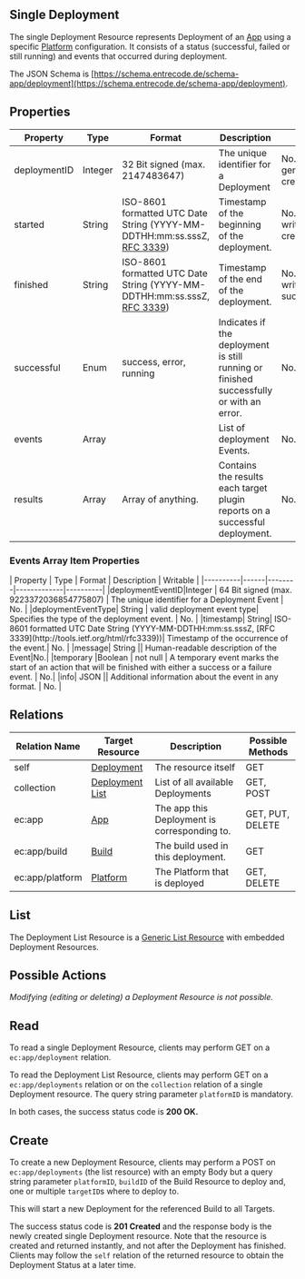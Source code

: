 ## Single Deployment

The single Deployment Resource represents Deployment of an [App](./app/) using a specific [Platform](./platform/) configuration. It consists of a status (successful, failed or still running) and events that occurred during deployment.

The JSON Schema is [https://schema.entrecode.de/schema-app/deployment](https://schema.entrecode.de/schema-app/deployment).

## Properties

| Property | Type | Format | Description | Writable |
|----------|------|--------|-------------|----------|
|deploymentID| Integer | 32 Bit signed (max. 2147483647) | The unique identifier for a Deployment | No. Gets generated on creation. |
|started| String| ISO-8601 formatted UTC Date String (YYYY-MM-DDTHH:mm:ss.sssZ, [RFC 3339](http://tools.ietf.org/html/rfc3339))| Timestamp of the beginning of the deployment.| No. Gets written on creation. |
|finished| String| ISO-8601 formatted UTC Date String (YYYY-MM-DDTHH:mm:ss.sssZ, [RFC 3339](http://tools.ietf.org/html/rfc3339))| Timestamp of the end of the deployment.| No. Gets written on success/failure. |
|successful| Enum | success, error, running | Indicates if the deployment is still running or finished successfully or with an error. | No. |
|events | Array | | List of deployment Events. | No. |
|results| Array | Array of anything. | Contains the results each target plugin reports on a successful deployment. | No. |

<h3>Events Array Item Properties</h3>
| Property | Type | Format | Description | Writable |
|----------|------|--------|-------------|----------|
|deploymentEventID|Integer | 64 Bit signed (max. 9223372036854775807) | The unique identifier for a Deployment Event | No. |
|deploymentEventType| String | valid deployment event type| Specifies the type of the deployment event. | No. |
|timestamp| String| ISO-8601 formatted UTC Date String (YYYY-MM-DDTHH:mm:ss.sssZ, [RFC 3339](http://tools.ietf.org/html/rfc3339))| Timestamp of the occurrence of the event.| No. |
|message| String || Human-readable description of the Event|No.|
|temporary |Boolean | not null | A temporary event marks the start of an action that will be finished with either a success or a failure event. | No.|
|info| JSON || Additional information about the event in any format. | No. |

## Relations

| Relation Name | Target Resource | Description |Possible Methods |
|---------------|-----------------|-------------|-----------------|
| self          | [Deployment](#)| The resource itself | GET |
| collection    | [Deployment List](#list)| List of all available Deployments | GET, POST|
| ec:app | [App](./app/) | The app this Deployment is corresponding to. | GET, PUT, DELETE |
| ec:app/build | [Build](./build/) | The build used in this deployment. | GET |
| ec:app/platform | [Platform](./platform/) | The Platform that is deployed | GET, DELETE |

## List

The Deployment List Resource is a [Generic List Resource](/#generic-list-resources) with embedded Deployment Resources.

## Possible Actions

*Modifying (editing or deleting) a Deployment Resource is not possible.* 

## Read

To read a single Deployment Resource, clients may perform GET on a `ec:app/deployment` relation.

To read the Deployment List Resource, clients may perform GET on a `ec:app/deployments` relation or on the `collection` relation of a single Deployment resource. The query string parameter `platformID` is mandatory.

In both cases, the success status code is **200 OK.**

## Create

To create a new Deployment Resource, clients may perform a POST on `ec:app/deployments` (the list resource) with an empty Body but a query string parameter `platformID`, `buildID` of the Build Resource to deploy and, one or multiple `targetID`s where to deploy to.

This will start a new Deployment for the referenced Build to all Targets.

The success status code is **201 Created** and the response body is the newly created single Deployment resource. Note that the resource is created and returned instantly, and not after the Deployment has finished. Clients may follow the `self` relation of the returned resource to obtain the Deployment Status at a later time.
